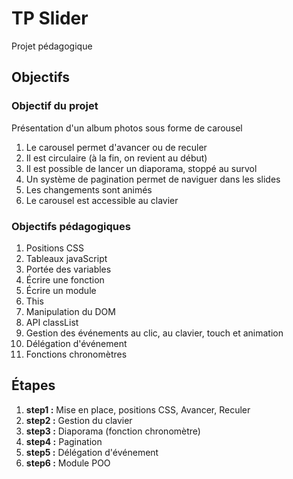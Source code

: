 # TP Slider

Projet pédagogique

## Objectifs

### Objectif du projet

Présentation d'un album photos sous forme de carousel

1. Le carousel permet d'avancer ou de reculer
2. Il est circulaire (à la fin, on revient au début)
3. Il est possible de lancer un diaporama, stoppé au survol 
4. Un système de pagination permet de naviguer dans les slides
5. Les changements sont animés
6. Le carousel est accessible au clavier

### Objectifs pédagogiques

1. Positions CSS
2. Tableaux javaScript
3. Portée des variables
4. Écrire une fonction
5. Écrire un module
6. This
7. Manipulation du DOM
8. API classList
9. Gestion des événements au clic, au clavier, touch et animation 
10. Délégation d'événement
11. Fonctions chronomètres

## Étapes

1. **step1 :** Mise en place, positions CSS, Avancer, Reculer
2. **step2 :** Gestion du clavier
3. **step3 :** Diaporama (fonction chronomètre)
4. **step4 :** Pagination
5. **step5 :** Délégation d'événement
6. **step6 :** Module POO